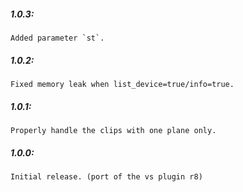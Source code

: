 ##### 1.0.3:
    Added parameter `st`.

##### 1.0.2:
    Fixed memory leak when list_device=true/info=true.

##### 1.0.1:
    Properly handle the clips with one plane only.

##### 1.0.0:
    Initial release. (port of the vs plugin r8)
